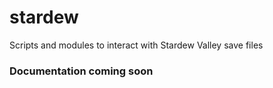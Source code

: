# stardew
Scripts and modules to interact with Stardew Valley save files

### Documentation coming soon
